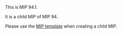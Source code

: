 This is MIP 94.1.

It is a child MIP of MIP 94.

Please use the [MIP template](../../mip-template.md) when creating a child MIP.
